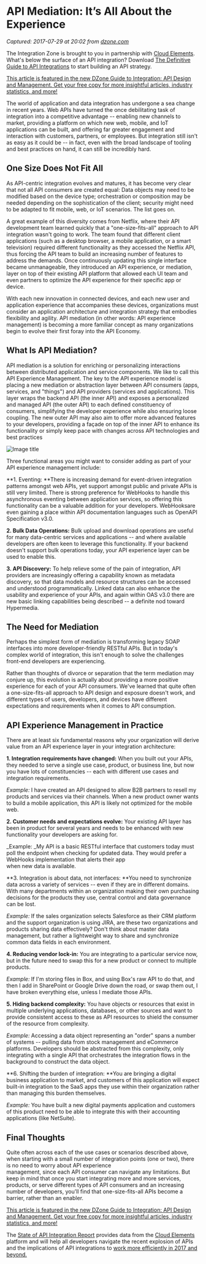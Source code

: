 # API Mediation: It’s All About the Experience

_Captured: 2017-07-29 at 20:02 from [dzone.com](https://dzone.com/articles/api-mediation-its-all-about-the-experience?edition=311401&utm_source=Daily%20Digest&utm_medium=email&utm_campaign=Daily%20Digest%202017-07-29)_

The Integration Zone is brought to you in partnership with [Cloud Elements](https://dzone.com/go?i=109831&u=http%3A%2F%2Fresources.cloud-elements.com%2Fh%2Fi%2F232813135-the-definitive-guide-to-api-integrations-ebook%3Futm_campaign%3DAPI%2520Integration%2520eBook%26utm_medium%3Ddisplay%26utm_source%3Ddzone). What's below the surface of an API integration? Download [The Definitive Guide to API Integrations](https://dzone.com/go?i=109831&u=http%3A%2F%2Fresources.cloud-elements.com%2Fh%2Fi%2F232813135-the-definitive-guide-to-api-integrations-ebook%3Futm_campaign%3DAPI%2520Integration%2520eBook%26utm_medium%3Ddisplay%26utm_source%3Ddzone) to start building an API strategy.

[This article is featured in the new DZone Guide to Integration: API Design and Management. Get your free copy for more insightful articles, industry statistics, and more!](https://dzone.com/guides/integration-api-design-and-management)

The world of application and data integration has undergone a sea change in recent years. Web APIs have turned the once debilitating task of integration into a competitive advantage -- enabling new channels to market, providing a platform on which new web, mobile, and IoT applications can be built, and offering far greater engagement and interaction with customers, partners, or employees. But integration still isn't as easy as it could be -- in fact, even with the broad landscape of tooling and best practices on hand, it can still be incredibly hard.

## One Size Does Not Fit All

As API-centric integration evolves and matures, it has become very clear that not all API consumers are created equal: Data objects may need to be modified based on the device type; orchestration or composition may be needed depending on the sophistication of the client; security might need to be adapted to fit mobile, web, or IoT scenarios. The list goes on.

A great example of this diversity comes from Netflix, where their API development team learned quickly that a "one-size-fits-all" approach to API integration wasn't going to work. The team found that different client applications (such as a desktop browser, a mobile application, or a smart television) required different functionality as they accessed the Netflix API, thus forcing the API team to build an increasing number of features to address the demands. Once continuously updating this single interface became unmanageable, they introduced an API experience, or mediation, layer on top of their existing API platform that allowed each UI team and even partners to optimize the API experience for their specific app or device.

With each new innovation in connected devices, and each new user and application experience that accompanies these devices, organizations must consider an application architecture and integration strategy that embodies flexibility and agility. API mediation (in other words: API experience management) is becoming a more familiar concept as many organizations begin to evolve their first foray into the API Economy.

## What Is API Mediation?

API mediation is a solution for enriching or personalizing interactions between distributed application and service components. We like to call this API Experience Management. The key to the API experience model is placing a new mediation or abstraction layer between API consumers (apps, services, and "things") and API providers (services and applications). This layer wraps the backend API (the inner API) and exposes a personalized and managed API (the outer API) to each defined constituency of consumers, simplifying the developer experience while also ensuring loose coupling. The new outer API may also aim to offer more advanced features to your developers, providing a façade on top of the inner API to enhance its functionality or simply keep pace with changes across API technologies and best practices

![Image title](https://dzone.com/storage/temp/6071087-screen-shot-2017-07-27-at-44402-pm.png)

Three functional areas you might want to consider adding as part of your API experience management include:

**1\. Eventing: **There is increasing demand for event-driven integration patterns amongst web APIs, yet support amongst public and private APIs is still very limited. There is strong preference for WebHooks to handle this asynchronous eventing between application services, so offering this functionality can be a valuable addition for your developers. WebHooksare even gaining a place within API documentation languages such as OpenAPI Specification v3.0.

**2\. Bulk Data Operations:** Bulk upload and download operations are useful for many data-centric services and applications -- and where available developers are often keen to leverage this functionality. If your backend doesn't support bulk operations today, your API experience layer can be used to enable this.

**3\. API Discovery:** To help relieve some of the pain of integration, API providers are increasingly offering a capability known as metadata discovery, so that data models and resource structures can be accessed and understood programmatically. Linked data can also enhance the usability and experience of your APIs, and again within OAS v3.0 there are new basic linking capabilities being described -- a definite nod toward Hypermedia.

## The Need for Mediation

Perhaps the simplest form of mediation is transforming legacy SOAP interfaces into more developer-friendly RESTful APIs. But in today's complex world of integration, this isn't enough to solve the challenges front-end developers are experiencing.

Rather than thoughts of divorce or separation that the term mediation may conjure up, this evolution is actually about providing a more positive experience for each of your API consumers. We've learned that quite often a one-size-fits-all approach to API design and exposure doesn't work, and different types of users, developers, and devices have different expectations and requirements when it comes to API consumption.

## API Experience Management in Practice

There are at least six fundamental reasons why your organization will derive value from an API experience layer in your integration architecture:

**1\. Integration requirements have changed:** When you built out your APIs, they needed to serve a single use case, product, or business line, but now you have lots of constituencies -- each with different use cases and integration requirements.

_Example:_ I have created an API designed to allow B2B partners to resell my products and services via their channels. When a new product owner wants to build a mobile application, this API is likely not optimized for the mobile web.

**2\. Customer needs and expectations evolve:** Your existing API layer has been in product for several years and needs to be enhanced with new functionality your developers are asking for.

_Example: _My API is a basic RESTful interface that customers today must poll the endpoint when checking for updated data. They would prefer a WebHooks implementation that alerts their app   
when new data is available.

**3\. Integration is about data, not interfaces: **You need to synchronize data across a variety of services -- even if they are in different domains. With many departments within an organization making their own purchasing decisions for the products they use, central control and data governance can be lost.

_Example:_ If the sales organization selects Salesforce as their CRM platform and the support organization is using JIRA, are these two organizations and products sharing data effectively? Don't think about master data management, but rather a lightweight way to share and synchronize common data fields in each environment.

**4\. Reducing vendor lock-in:** You are integrating to a particular service now, but in the future need to swap this for a new product or connect to multiple products.

_Example:_ If I'm storing files in Box, and using Box's raw API to do that, and then I add in SharePoint or Google Drive down the road, or swap them out, I have broken everything else, unless I mediate those APIs.

**5\. Hiding backend complexity:** You have objects or resources that exist in multiple underlying applications, databases, or other sources and want to provide consistent access to these as API resources to shield the consumer of the resource from complexity.

_Example:_ Accessing a data object representing an "order" spans a number of systems -- pulling data from stock management and eCommerce platforms. Developers should be abstracted from this complexity, only integrating with a single API that orchestrates the integration flows in the background to construct the data object.

**6\. Shifting the burden of integration: **You are bringing a digital business application to market, and customers of this application will expect built-in integration to the SaaS apps they use within their organization rather than managing this burden themselves.

_Example:_ You have built a new digital payments application and customers of this product need to be able to integrate this with their accounting applications (like NetSuite).

## Final Thoughts

Quite often across each of the use cases or scenarios described above, when starting with a small number of integration points (one or two), there is no need to worry about API experience   
management, since each API consumer can navigate any limitations. But keep in mind that once you start integrating more and more services, products, or serve different types of API consumers and an increasing number of developers, you'll find that one-size-fits-all APIs become a barrier, rather than an enabler.

[This article is featured in the new DZone Guide to Integration: API Design and Management. Get your free copy for more insightful articles, industry statistics, and more!](https://dzone.com/guides/integration-api-design-and-management)

The [State of API Integration Report](https://dzone.com/go?i=201150&u=http%3A%2F%2Foffers.cloud-elements.com%2Fthe-state-of-api-integrations-report-2017%3Futm_campaign%3DState%252520of%252520API%252520Integrations%252520Report%26utm_source%3Ddzone%26utm_medium%3Ddisplay) provides data from the [Cloud Elements](https://dzone.com/go?i=201150&u=http%3A%2F%2Foffers.cloud-elements.com%2Fthe-state-of-api-integrations-report-2017%3Futm_campaign%3DState%252520of%252520API%252520Integrations%252520Report%26utm_source%3Ddzone%26utm_medium%3Ddisplay) platform and will help all developers navigate the recent explosion of APIs and the implications of API integrations to [work more efficiently in 2017 and beyond.](https://dzone.com/go?i=201150&u=http%3A%2F%2Foffers.cloud-elements.com%2Fthe-state-of-api-integrations-report-2017%3Futm_campaign%3DState%252520of%252520API%252520Integrations%252520Report%26utm_source%3Ddzone%26utm_medium%3Ddisplay)
